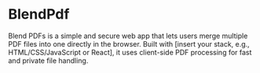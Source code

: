 # BlendPdf
Blend PDFs is a simple and secure web app that lets users merge multiple PDF files into one directly in the browser. Built with [insert your stack, e.g., HTML/CSS/JavaScript or React], it uses client-side PDF processing for fast and private file handling.
